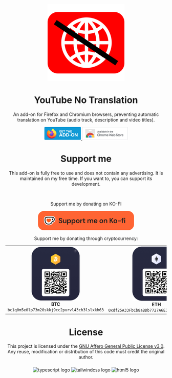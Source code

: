<div align="center">
  <a href="https://addons.mozilla.org/firefox/addon/youtube-no-translation/" target="_blank">
    <img src="./assets/icons/icon.svg" alt="Project description"/>

  </a>
</div>

###

<h1 align="center">YouTube No Translation</h1>
<p align="center">An add-on for Firefox and Chromium browsers, preventing automatic translation on YouTube (audio track, description and video titles).</p>

<div align="center">
  <a href="https://addons.mozilla.org/firefox/addon/youtube-no-translation/" target="_blank">
    <img src="./assets/images/firefox.png" height="40" alt="Available on Mozilla Firefox" title="Available on Mozilla Firefox"/>
  </a>
  <a href="https://chromewebstore.google.com/detail/youtube-no-translation/lmkeolibdeeglfglnncmfleojmakecjb" target="_blank">
    <img src="./assets/images/chrome.png" height="40" alt="Available on Chrome Web Store" title="Available on Chrome Web Store"/>
  </a>
</div>

###

<div align="center">
  <h1>Support me</h1>
  <p>This add-on is fully free to use and does not contain any advertising. It is maintained on my free time. If you want to, you can support its development.</p>
  <br>
  <p>Support me by donating on KO-FI </p>
  <a href="https://ko-fi.com/yougo" target="_blank">
    <img src="./assets/images/ko-fi.png" alt="Support me on Ko-fi" width="300">
  </a>
  <br>
<p>Support me by donating through cryptocurrency:</p>
<div align="center">
  <table>
    <tr>
      <td align="center">
        <img src="./assets/images/QR/btc_adress.png" width="150"/>
        <br />
        <strong>BTC</strong>
        <br />
        <code>bc1q0m5e0lp73m20skkj9cc2purvl43ch3lslxkh63</code>
      </td>
      <td align="center">
        <img src="./assets/images/QR/eth_adress.png" width="150"/>
        <br />
        <strong>ETH</strong>
        <br />
        <code>0xdf25A33FbCb8aBDb7727A6E31A4eA619B9Df4546</code>
      </td>
      <td align="center">
        <img src="./assets/images/QR/bat-eth_adress.png" width="150"/>
        <br />
        <strong>BAT (ETH)</strong>
        <br />
        <code>0xdf25A33FbCb8aBDb7727A6E31A4eA619B9Df4546</code>
      </td>
      <td align="center">
        <img src="./assets/images/QR/ltc_adress.png" width="150"/>
        <br />
        <strong>LTC</strong>
        <br />
        <code>Li5ootmMUik2YKQrMmubRjLupKxjwqS37Y</code>
      </td>
    </tr>
  </table>
</div>
</div>

###

<div align="center">
  <h1>License</h1>
  This project is licensed under the <a href="LICENSE">GNU Affero General Public License v3.0</a>.
  <br>
  Any reuse, modification or distribution of this code must credit the original author.
  <br>
</div>

###

<div align="center">
  <img src="https://cdn.jsdelivr.net/gh/devicons/devicon/icons/typescript/typescript-original.svg" height="20" alt="typescript logo" title="typescript logo" />
  <img src="https://cdn.simpleicons.org/tailwindcss/06B6D4" height="20" alt="tailwindcss logo" title="tailwindcss logo" />
  <img src="https://cdn.jsdelivr.net/gh/devicons/devicon/icons/html5/html5-original.svg" height="20" alt="html5 logo"  />
</div>